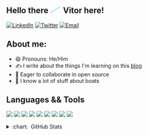 ## Hello there <img height=20 src="./assets/Lightsaber_blue.svg"> Vitor here!
<a href="https://www.linkedin.com/in/vitoremanuellourenco/"><img  alt="LinkedIn"  src="https://img.shields.io/badge/LinkedIn-0077B5?style=for-the-badge&logo=linkedin&logoColor=white"></a>
<a href="https://twitter.com/vitorel"><img  alt="Twitter"  src="https://img.shields.io/badge/Twitter-1DA1F2?style=for-the-badge&logo=twitter&logoColor=white"></a>
<a href="mailto:vitor.registros@lourencos.net"><img  alt="Email"  src="https://img.shields.io/badge/ProtonMail-8B89CC?style=for-the-badge&logo=protonmail&logoColor=white"></a>

## About me:
- 😄 Pronouns: He/Him
- ✍ I write about the things I'm learning on this [blog](https://vitorelourenco.wordpress.com/)
- 🧱 Eager to collaborate in open source
- 🚢 I know a lot of stuff about boats

## Languages && Tools

![](https://img.shields.io/badge/JavaScript-F7DF1E?style=for-the-badge&logo=javascript&logoColor=black)
![](https://img.shields.io/badge/TypeScript-007ACC?style=for-the-badge&logo=typescript&logoColor=white)
![](https://img.shields.io/badge/Node.js-339933?style=for-the-badge&logo=nodedotjs&logoColor=white)
![](https://img.shields.io/badge/Express.js-000000?style=for-the-badge&logo=express&logoColor=white)
![](https://img.shields.io/badge/Jest-C21325?style=for-the-badge&logo=jest&logoColor=white)
![](https://img.shields.io/badge/React-20232A?style=for-the-badge&logo=react&logoColor=61DAFB)
![](https://img.shields.io/badge/PostgreSQL-316192?style=for-the-badge&logo=postgresql&logoColor=white)
![](https://img.shields.io/badge/HTML5-E34F26?style=for-the-badge&logo=html5&logoColor=white)
![](https://img.shields.io/badge/CSS3-1572B6?style=for-the-badge&logo=css3&logoColor=white)
<br />

<details>
  <summary> :chart: &nbsp;GitHub Stats </summary>
  <img height="180em" src="https://github-readme-stats.vercel.app/api?username=vitorelourenco&theme=buefy&show_icons=true">
  <img height="180em" src="https://github-readme-stats.vercel.app/api/top-langs/?username=vitorelourenco&theme=buefy&layout=compact">
</details>
